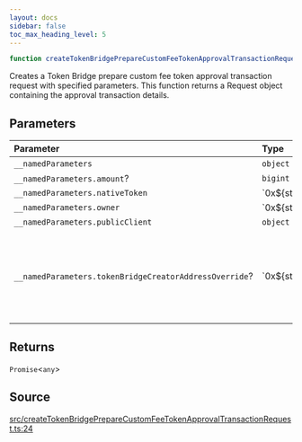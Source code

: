 ```yaml
---
layout: docs
sidebar: false
toc_max_heading_level: 5
---
```


```ts
function createTokenBridgePrepareCustomFeeTokenApprovalTransactionRequest(__namedParameters: object): Promise<any>
```

Creates a Token Bridge prepare custom fee token approval transaction request
with specified parameters. This function returns a Request object
containing the approval transaction details.

## Parameters

| Parameter | Type | Description |
| :------ | :------ | :------ |
| `__namedParameters` | `object` | - |
| `__namedParameters.amount`? | `bigint` | - |
| `__namedParameters.nativeToken` | \`0x$\{string\}\` | - |
| `__namedParameters.owner` | \`0x$\{string\}\` | - |
| `__namedParameters.publicClient` | `object` | - |
| `__namedParameters.tokenBridgeCreatorAddressOverride`? | \`0x$\{string\}\` | Specifies a custom address for the TokenBridgeCreator. By default, the address will be automatically detected based on the provided chain. |

## Returns

`Promise`\<`any`\>

## Source

[src/createTokenBridgePrepareCustomFeeTokenApprovalTransactionRequest.ts:24](https://github.com/OffchainLabs/arbitrum-orbit-sdk/blob/9d5595a042e42f7d6b9af10a84816c98ea30f330/src/createTokenBridgePrepareCustomFeeTokenApprovalTransactionRequest.ts#L24)

